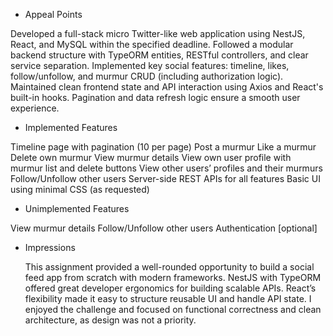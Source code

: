 - Appeal Points
  
Developed a full-stack micro Twitter-like web application using NestJS, React, and MySQL within the specified deadline.
Followed a modular backend structure with TypeORM entities, RESTful controllers, and clear service separation.
Implemented key social features: timeline, likes, follow/unfollow, and murmur CRUD (including authorization logic).
Maintained clean frontend state and API interaction using Axios and React's built-in hooks.
Pagination and data refresh logic ensure a smooth user experience.

- Implemented Features
  
Timeline page with pagination (10 per page)
Post a murmur
Like a murmur
Delete own murmur
View murmur details
View own user profile with murmur list and delete buttons
View other users’ profiles and their murmurs
Follow/Unfollow other users
Server-side REST APIs for all features
Basic UI using minimal CSS (as requested)

- Unimplemented Features
  
View murmur details
Follow/Unfollow other users
Authentication [optional]

- Impressions

  This assignment provided a well-rounded opportunity to build a social feed app from scratch with modern frameworks.
  NestJS with TypeORM offered great developer ergonomics for building scalable APIs.
  React’s flexibility made it easy to structure reusable UI and handle API state.
  I enjoyed the challenge and focused on functional correctness and clean architecture, as design was not a priority.

